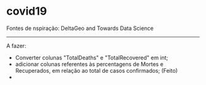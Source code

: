 # covid19

Fontes de nspiração: DeltaGeo and Towards Data Science

---------------------

A fazer:
  - Converter colunas "TotalDeaths" e "TotalRecovered" em int;
  - adicionar colunas referentes às percentagens de Mortes e Recuperados, em relação ao total de casos confirmados; (Feito)
  - 

